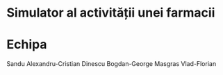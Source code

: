 # Simulator al activității unei farmacii

# Echipa
Sandu Alexandru-Cristian
Dinescu Bogdan-George
Masgras Vlad-Florian
